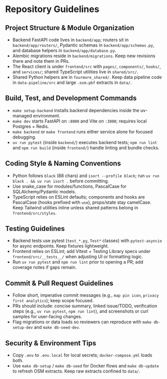 # Repository Guidelines

## Project Structure & Module Organization
- Backend FastAPI code lives in `backend/app`; routers sit in `backend/app/routers/`, Pydantic schemas in `backend/app/schemas.py`, and database helpers in `backend/app/database.py`.
- Alembic migrations reside in `backend/migrations`. Keep new revisions there and note them in PRs.
- The React client is under `frontend/src` with `pages/`, `components/`, `hooks/`, and `services/`; shared TypeScript utilities live in `shared/src/`.
- Shared Python helpers are in `fourmore_shared/`. Keep data pipeline code in `data-pipeline/src` and large `.osm.pbf` extracts in `data/`.

## Build, Test, and Development Commands
- `make setup-backend` installs backend dependencies inside the uv-managed environment.
- `make dev` starts FastAPI on `:8000` and Vite on `:3000`; requires local Postgres + Redis.
- `make backend` or `make frontend` runs either service alone for focused debugging.
- `uv run pytest` (inside `backend/`) executes backend tests; `npm run lint` and `npm run build` (inside `frontend/`) handle linting and bundle checks.

## Coding Style & Naming Conventions
- Python follows `black` (88 chars) and `isort --profile black`; run `uv run black . && uv run isort .` before committing.
- Use snake_case for modules/functions, PascalCase for SQLAlchemy/Pydantic models.
- TypeScript relies on ESLint defaults; components and hooks are PascalCase (hooks prefixed with `use`), props/state stay camelCase. Keep Tailwind utilities inline unless shared patterns belong in `frontend/src/styles`.

## Testing Guidelines
- Backend tests use pytest (`test_*.py`, `Test*` classes) with `pytest-asyncio` for async endpoints. Keep fixtures lightweight.
- Frontend relies on ESLint; add Vitest + Testing Library specs under `frontend/src/__tests__/` when adjusting UI or formatting logic.
- Run `uv run pytest` and `npm run lint` prior to opening a PR; add coverage notes if gaps remain.

## Commit & Pull Request Guidelines
- Follow short, imperative commit messages (e.g., `map pin icon`, `privacy first analytics`); keep scope focused.
- PRs should include: concise summary, linked issue/TODO, verification steps (e.g., `uv run pytest`, `npm run lint`), and screenshots or curl samples for user-facing changes.
- Flag migrations or data loads so reviewers can reproduce with `make db-setup-dev` and `make db-seed-dev`.

## Security & Environment Tips
- Copy `.env` to `.env.local` for local secrets; `docker-compose.yml` loads both.
- Use `make db-setup` / `make db-seed` for Docker flows and `make db-update` to refresh OSM extracts. Keep raw extracts confined to `data/`.
